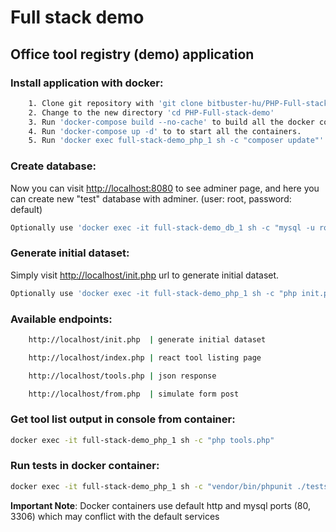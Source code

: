 # Full stack demo

## Office tool registry (demo) application

### Install application with docker:

```bash
    1. Clone git repository with 'git clone bitbuster-hu/PHP-Full-stack-demo.git'
    2. Change to the new directory 'cd PHP-Full-stack-demo'
    3. Run 'docker-compose build --no-cache' to build all the docker containers.
    4. Run 'docker-compose up -d' to to start all the containers.
    5. Run 'docker exec full-stack-demo_php_1 sh -c "composer update"' to install all composer modules.
```


### Create database:

Now you can visit [http://localhost:8080](http://localhost:8080) to see adminer page, and here you can create new "test" database with adminer. (user: root, password: default)


```bash
Optionally use 'docker exec -it full-stack-demo_db_1 sh -c "mysql -u root -p"' command with password "default" and use "CREATE DATABASE test;" command in mysql console.
```


### Generate initial dataset:

Simply visit [http://localhost/init.php](http://localhost/init.php) url to generate initial dataset.


```bash
Optionally use 'docker exec -it full-stack-demo_php_1 sh -c "php init.php"'
```



### Available endpoints:

```bash
    http://localhost/init.php  | generate initial dataset

    http://localhost/index.php | react tool listing page

    http://localhost/tools.php | json response

    http://localhost/from.php  | simulate form post
```

### Get tool list output in console from container:

```bash
docker exec -it full-stack-demo_php_1 sh -c "php tools.php"
```

### Run tests in docker container:

```bash
docker exec -it full-stack-demo_php_1 sh -c "vendor/bin/phpunit ./tests/"
```

**Important Note**: Docker containers use default http and mysql ports (80, 3306) which may conflict with the default services
